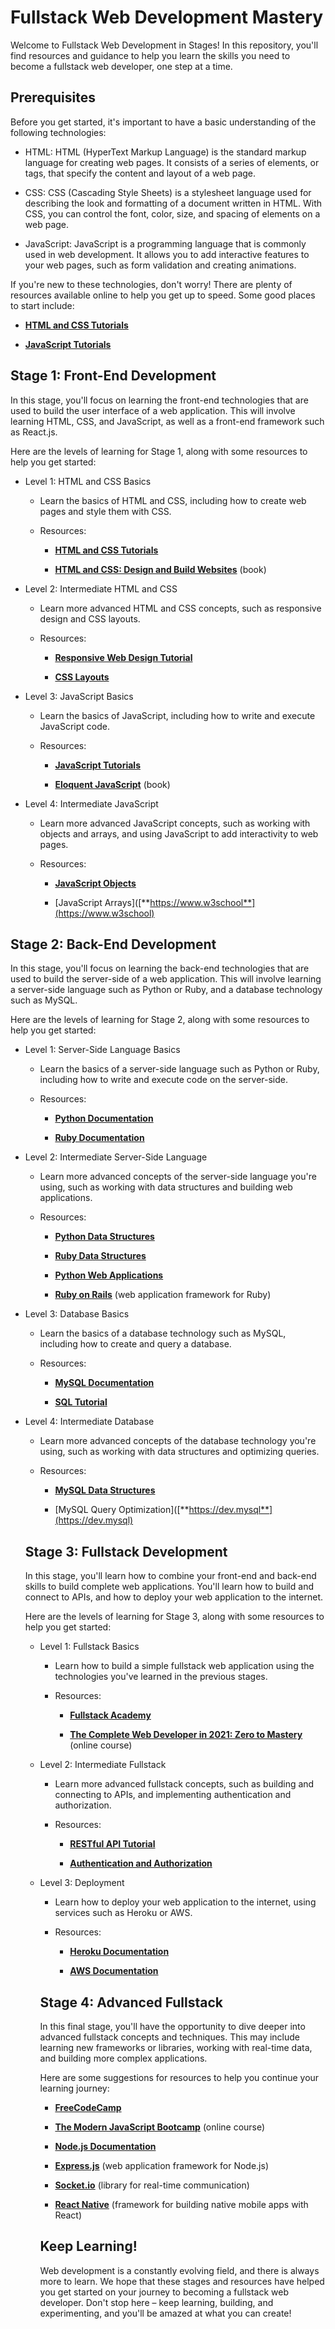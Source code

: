 # **Fullstack Web Development Mastery**

Welcome to Fullstack Web Development in Stages! In this repository, you'll find resources and guidance to help you learn the skills you need to become a fullstack web developer, one step at a time.

## **Prerequisites**

Before you get started, it's important to have a basic understanding of the following technologies:

* HTML: HTML (HyperText Markup Language) is the standard markup language for creating web pages. It consists of a series of elements, or tags, that specify the content and layout of a web page.
    
* CSS: CSS (Cascading Style Sheets) is a stylesheet language used for describing the look and formatting of a document written in HTML. With CSS, you can control the font, color, size, and spacing of elements on a web page.
    
* JavaScript: JavaScript is a programming language that is commonly used in web development. It allows you to add interactive features to your web pages, such as form validation and creating animations.
    

If you're new to these technologies, don't worry! There are plenty of resources available online to help you get up to speed. Some good places to start include:

* [**HTML and CSS Tutorials**](https://www.w3schools.com/html/html_css.asp)
    
* [**JavaScript Tutorials**](https://www.w3schools.com/js/)
    

## **Stage 1: Front-End Development**

In this stage, you'll focus on learning the front-end technologies that are used to build the user interface of a web application. This will involve learning HTML, CSS, and JavaScript, as well as a front-end framework such as React.js.

Here are the levels of learning for Stage 1, along with some resources to help you get started:

* Level 1: HTML and CSS Basics
    
    * Learn the basics of HTML and CSS, including how to create web pages and style them with CSS.
        
    * Resources:
        
        * [**HTML and CSS Tutorials**](https://www.w3schools.com/html/html_css.asp)
            
        * [**HTML and CSS: Design and Build Websites**](https://www.amazon.com/HTML-CSS-Design-Build-Websites/dp/1118008189) (book)
            
* Level 2: Intermediate HTML and CSS
    
    * Learn more advanced HTML and CSS concepts, such as responsive design and CSS layouts.
        
    * Resources:
        
        * [**Responsive Web Design Tutorial**](https://www.w3schools.com/css/css_rwd_intro.asp)
            
        * [**CSS Layouts**](https://www.w3schools.com/css/css_layout.asp)
            
* Level 3: JavaScript Basics
    
    * Learn the basics of JavaScript, including how to write and execute JavaScript code.
        
    * Resources:
        
        * [**JavaScript Tutorials**](https://www.w3schools.com/js/)
            
        * [**Eloquent JavaScript**](https://eloquentjavascript.net/) (book)
            
* Level 4: Intermediate JavaScript
    
    * Learn more advanced JavaScript concepts, such as working with objects and arrays, and using JavaScript to add interactivity to web pages.
        
    * Resources:
        
        * [**JavaScript Objects**](https://www.w3schools.com/js/js_objects.asp)
            
        * \[JavaScript Arrays\]([**https://www.w3school**](https://www.w3school)
            

## **Stage 2: Back-End Development**

In this stage, you'll focus on learning the back-end technologies that are used to build the server-side of a web application. This will involve learning a server-side language such as Python or Ruby, and a database technology such as MySQL.

Here are the levels of learning for Stage 2, along with some resources to help you get started:

* Level 1: Server-Side Language Basics
    
    * Learn the basics of a server-side language such as Python or Ruby, including how to write and execute code on the server-side.
        
    * Resources:
        
        * [**Python Documentation**](https://docs.python.org/3/)
            
        * [**Ruby Documentation**](https://www.ruby-lang.org/en/documentation/)
            
* Level 2: Intermediate Server-Side Language
    
    * Learn more advanced concepts of the server-side language you're using, such as working with data structures and building web applications.
        
    * Resources:
        
        * [**Python Data Structures**](https://docs.python.org/3/tutorial/datastructures.html)
            
        * [**Ruby Data Structures**](https://www.ruby-lang.org/en/documentation/quickstart/)
            
        * [**Python Web Applications**](https://docs.python.org/3/library/http.server.html)
            
        * [**Ruby on Rails**](https://rubyonrails.org/) (web application framework for Ruby)
            
* Level 3: Database Basics
    
    * Learn the basics of a database technology such as MySQL, including how to create and query a database.
        
    * Resources:
        
        * [**MySQL Documentation**](https://dev.mysql.com/doc/)
            
        * [**SQL Tutorial**](https://www.w3schools.com/sql/)
            
* Level 4: Intermediate Database
    
    * Learn more advanced concepts of the database technology you're using, such as working with data structures and optimizing queries.
        
    * Resources:
        
        * [**MySQL Data Structures**](https://dev.mysql.com/doc/refman/8.0/en/data-types.html)
            
        * \[MySQL Query Optimization\]([**https://dev.mysql**](https://dev.mysql)
            
    
    ## **Stage 3: Fullstack Development**
    
    In this stage, you'll learn how to combine your front-end and back-end skills to build complete web applications. You'll learn how to build and connect to APIs, and how to deploy your web application to the internet.
    
    Here are the levels of learning for Stage 3, along with some resources to help you get started:
    
    * Level 1: Fullstack Basics
        
        * Learn how to build a simple fullstack web application using the technologies you've learned in the previous stages.
            
        * Resources:
            
            * [**Fullstack Academy**](https://www.fullstackacademy.com/)
                
            * [**The Complete Web Developer in 2021: Zero to Mastery**](https://www.udemy.com/course/the-complete-web-developer-zero-to-mastery/) (online course)
                
    * Level 2: Intermediate Fullstack
        
        * Learn more advanced fullstack concepts, such as building and connecting to APIs, and implementing authentication and authorization.
            
        * Resources:
            
            * [**RESTful API Tutorial**](https://www.tutorialspoint.com/restful/index.htm)
                
            * [**Authentication and Authorization**](https://www.tutorialspoint.com/restful/restful_authentication.htm)
                
    * Level 3: Deployment
        
        * Learn how to deploy your web application to the internet, using services such as Heroku or AWS.
            
        * Resources:
            
            * [**Heroku Documentation**](https://devcenter.heroku.com/)
                
            * [**AWS Documentation**](https://aws.amazon.com/documentation/)
                
        
        ## **Stage 4: Advanced Fullstack**
        
        In this final stage, you'll have the opportunity to dive deeper into advanced fullstack concepts and techniques. This may include learning new frameworks or libraries, working with real-time data, and building more complex applications.
        
        Here are some suggestions for resources to help you continue your learning journey:
        
        * [**FreeCodeCamp**](https://www.freecodecamp.org/)
            
        * [**The Modern JavaScript Bootcamp**](https://www.udemy.com/course/the-modern-javascript-bootcamp/) (online course)
            
        * [**Node.js Documentation**](https://nodejs.org/en/docs/)
            
        * [**Express.js**](https://expressjs.com/) (web application framework for Node.js)
            
        * [**Socket.io**](http://Socket.io) (library for real-time communication)
            
        * [**React Native**](https://reactnative.dev/) (framework for building native mobile apps with React)
            
        
        ## **Keep Learning!**
        
        Web development is a constantly evolving field, and there is always more to learn. We hope that these stages and resources have helped you get started on your journey to becoming a fullstack web developer. Don't stop here – keep learning, building, and experimenting, and you'll be amazed at what you can create!
